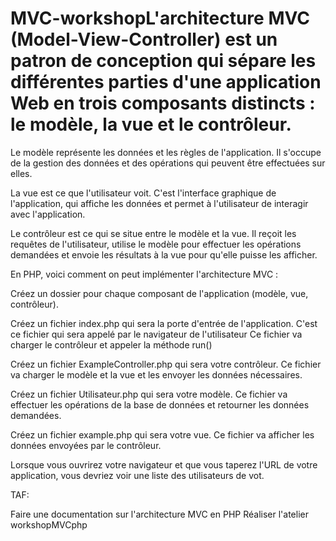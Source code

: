 # MVC-workshopL'architecture MVC (Model-View-Controller) est un patron de conception qui sépare les différentes parties d'une application Web en trois composants distincts : le modèle, la vue et le contrôleur.

Le modèle représente les données et les règles de l'application. Il s'occupe de la gestion des données et des opérations qui peuvent être effectuées sur elles.

La vue est ce que l'utilisateur voit. C'est l'interface graphique de l'application, qui affiche les données et permet à l'utilisateur de interagir avec l'application.

Le contrôleur est ce qui se situe entre le modèle et la vue. Il reçoit les requêtes de l'utilisateur, utilise le modèle pour effectuer les opérations demandées et envoie les résultats à la vue pour qu'elle puisse les afficher.

En PHP, voici comment on peut implémenter l'architecture MVC :

Créez un dossier pour chaque composant de l'application (modèle, vue, contrôleur).

Créez un fichier index.php qui sera la porte d'entrée de l'application. C'est ce fichier qui sera appelé par le navigateur de l'utilisateur Ce fichier va charger le contrôleur et appeler la méthode run()

Créez un fichier ExampleController.php qui sera votre contrôleur. Ce fichier va charger le modèle et la vue et les envoyer les données nécessaires.

Créez un fichier Utilisateur.php qui sera votre modèle. Ce fichier va effectuer les opérations de la base de données et retourner les données demandées.

Créez un fichier example.php qui sera votre vue. Ce fichier va afficher les données envoyées par le contrôleur.



Lorsque vous ouvrirez votre navigateur et que vous taperez l'URL de votre application, vous devriez voir une liste des utilisateurs de vot.



TAF:

Faire une documentation sur l'architecture MVC en PHP
Réaliser l'atelier workshopMVCphp
